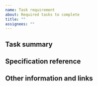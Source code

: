 ```yaml
---
name: Task requirement
about: Required tasks to complete
title: ""
assignees: ""
---
```


## Task summary

<!-- A clear and concise description of what the task is. -->

## Specification reference

<!-- Provide a reference to the specification as to what is being implemented. -->

## Other information and links

<!-- Add any other context, existing implementation reference or screenshots about the task here. -->

<!-- Thank you 💪 -->
